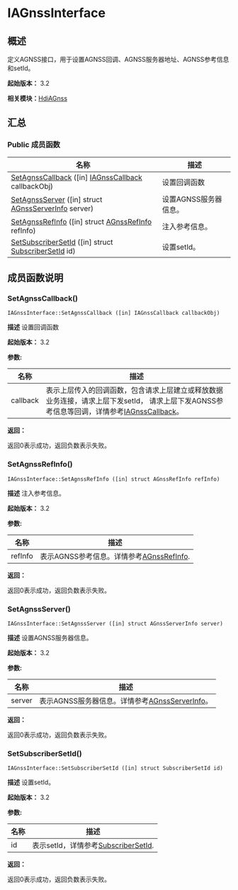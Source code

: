 # IAGnssInterface


## 概述

定义AGNSS接口，用于设置AGNSS回调、AGNSS服务器地址、AGNSS参考信息和setId。

**起始版本：** 3.2

**相关模块：**[HdiAGnss](_hdi_a_gnss.md)


## 汇总


### Public 成员函数

| 名称 | 描述 | 
| -------- | -------- |
| [SetAgnssCallback](#setagnsscallback) ([in] [IAGnssCallback](interface_i_a_gnss_callback.md) callbackObj) | 设置回调函数  | 
| [SetAgnssServer](#setagnssserver) ([in] struct [AGnssServerInfo](_a_gnss_server_info.md) server) | 设置AGNSS服务器信息。  | 
| [SetAgnssRefInfo](#setagnssrefinfo) ([in] struct [AGnssRefInfo](_a_gnss_ref_info.md) refInfo) | 注入参考信息。  | 
| [SetSubscriberSetId](#setsubscribersetid) ([in] struct [SubscriberSetId](_subscriber_set_id.md) id) | 设置setId。  | 


## 成员函数说明


### SetAgnssCallback()

```
IAGnssInterface::SetAgnssCallback ([in] IAGnssCallback callbackObj)
```
**描述**
设置回调函数

**起始版本：** 3.2

**参数:**

| 名称 | 描述 | 
| -------- | -------- |
| callback | 表示上层传入的回调函数，包含请求上层建立或释放数据业务连接，请求上层下发setId， 请求上层下发AGNSS参考信息等回调，详情参考[IAGnssCallback](interface_i_a_gnss_callback.md)。  | 

**返回：**

返回0表示成功，返回负数表示失败。


### SetAgnssRefInfo()

```
IAGnssInterface::SetAgnssRefInfo ([in] struct AGnssRefInfo refInfo)
```
**描述**
注入参考信息。

**起始版本：** 3.2

**参数:**

| 名称 | 描述 | 
| -------- | -------- |
| refInfo | 表示AGNSS参考信息。详情参考[AGnssRefInfo](_a_gnss_ref_info.md).  | 

**返回：**

返回0表示成功，返回负数表示失败。


### SetAgnssServer()

```
IAGnssInterface::SetAgnssServer ([in] struct AGnssServerInfo server)
```
**描述**
设置AGNSS服务器信息。

**起始版本：** 3.2

**参数:**

| 名称 | 描述 | 
| -------- | -------- |
| server | 表示AGNSS服务器信息。详情参考[AGnssServerInfo](_a_gnss_server_info.md)。  | 

**返回：**

返回0表示成功，返回负数表示失败。


### SetSubscriberSetId()

```
IAGnssInterface::SetSubscriberSetId ([in] struct SubscriberSetId id)
```
**描述**
设置setId。

**起始版本：** 3.2

**参数:**

| 名称 | 描述 | 
| -------- | -------- |
| id | 表示setId，详情参考[SubscriberSetId](_subscriber_set_id.md).  | 

**返回：**

返回0表示成功，返回负数表示失败。
